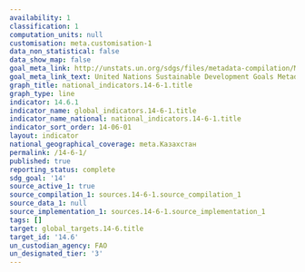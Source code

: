 ```yaml
---
availability: 1
classification: 1
computation_units: null
customisation: meta.customisation-1
data_non_statistical: false
data_show_map: false
goal_meta_link: http://unstats.un.org/sdgs/files/metadata-compilation/Metadata-Goal-14.pdf
goal_meta_link_text: United Nations Sustainable Development Goals Metadata (pdf 288kB)
graph_title: national_indicators.14-6-1.title
graph_type: line
indicator: 14.6.1
indicator_name: global_indicators.14-6-1.title
indicator_name_national: national_indicators.14-6-1.title
indicator_sort_order: 14-06-01
layout: indicator
national_geographical_coverage: meta.Казахстан
permalink: /14-6-1/
published: true
reporting_status: complete
sdg_goal: '14'
source_active_1: true
source_compilation_1: sources.14-6-1.source_compilation_1
source_data_1: null
source_implementation_1: sources.14-6-1.source_implementation_1
tags: []
target: global_targets.14-6.title
target_id: '14.6'
un_custodian_agency: FAO
un_designated_tier: '3'
---
```

